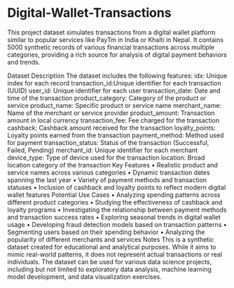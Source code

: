 # Digital-Wallet-Transactions
This project dataset simulates transactions from a digital wallet platform similar to popular services like PayTm in India or Khalti in Nepal. It contains 5000 synthetic records of various financial transactions across multiple categories, providing a rich source for analysis of digital payment behaviors and trends.


Dataset Description
The dataset includes the following features:
idx: Unique index for each record
transaction_id:Unique identifier for each transaction (UUID)
user_id: Unique identifier for each user
transaction_date: Date and time of the transaction
product_category: Category of the product or service
product_name: Specific product or service name
merchant_name: Name of the merchant or service provider
product_amount: Transaction amount in local currency
transaction_fee: Fee charged for the transaction
cashback: Cashback amount received for the transaction
loyalty_points: Loyalty points earned from the transaction
payment_method: Method used for payment
transaction_status: Status of the transaction (Successful, Failed, Pending)
merchant_id: Unique identifier for each merchant
device_type: Type of device used for the transaction
location: Broad location category of the transaction
Key Features
•	Realistic product and service names across various categories
•	Dynamic transaction dates spanning the last year
•	Variety of payment methods and transaction statuses
•	Inclusion of cashback and loyalty points to reflect modern digital wallet features
Potential Use Cases
•	Analyzing spending patterns across different product categories
•	Studying the effectiveness of cashback and loyalty programs
•	Investigating the relationship between payment methods and transaction success rates
•	Exploring seasonal trends in digital wallet usage
•	Developing fraud detection models based on transaction patterns
•	Segmenting users based on their spending behavior
•	Analyzing the popularity of different merchants and services
Notes
This is a synthetic dataset created for educational and analytical purposes.
While it aims to mimic real-world patterns, it does not represent actual transactions or real individuals.
The dataset can be used for various data science projects, including but not limited to exploratory data analysis, machine learning model development, and data visualization exercises.

